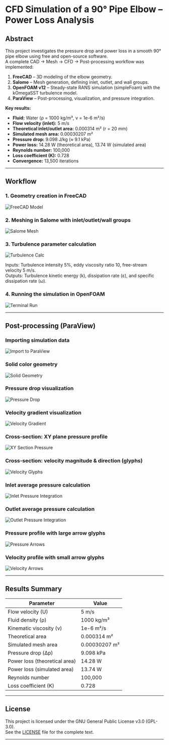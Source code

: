 # CFD Simulation of a 90° Pipe Elbow – Power Loss Analysis

## Abstract
This project investigates the pressure drop and power loss in a smooth 90° pipe elbow using free and open-source software.  
A complete CAD → Mesh → CFD → Post-processing workflow was implemented:

1. **FreeCAD** – 3D modeling of the elbow geometry.  
2. **Salome** – Mesh generation, defining inlet, outlet, and wall groups.  
3. **OpenFOAM v12** – Steady-state RANS simulation (simpleFoam) with the kOmegaSST turbulence model.
4. **ParaView** – Post-processing, visualization, and pressure integration.

**Key results:**
- **Fluid:** Water (ρ = 1000 kg/m³, ν = 1e-6 m²/s)  
- **Flow velocity (inlet):** 5 m/s  
- **Theoretical inlet/outlet area:** 0.000314 m² (r = 20 mm)  
- **Simulated mesh area:** 0.00030207 m²  
- **Pressure drop:** 9.098 J/kg (≈ 9.1 kPa)  
- **Power loss:** 14.28 W (theoretical area), 13.74 W (simulated area)  
- **Reynolds number:** 100,000  
- **Loss coefficient (K):** 0.728  
- **Convergence:** 13,500 iterations  

---

## Workflow

### 1. Geometry creation in FreeCAD
![FreeCAD Model](./images/1.png)

### 2. Meshing in Salome with inlet/outlet/wall groups
![Salome Mesh](./images/2.png)

### 3. Turbulence parameter calculation
![Turbulence Calc](./images/3.png)

Inputs: Turbulence intensity 5%, eddy viscosity ratio 10, free-stream velocity 5 m/s.  
Outputs: Turbulence kinetic energy (k), dissipation rate (ε), and specific dissipation rate (ω).

### 4. Running the simulation in OpenFOAM
![Terminal Run](./images/4.png)

---

## Post-processing (ParaView)

### Importing simulation data
![Import to ParaView](./images/5.png)

### Solid color geometry
![Solid Geometry](./images/6.png)

### Pressure drop visualization
![Pressure Drop](./images/7.png)

### Velocity gradient visualization
![Velocity Gradient](./images/8.png)

### Cross-section: XY plane pressure profile
![XY Section Pressure](./images/9.png)

### Cross-section: velocity magnitude & direction (glyphs)
![Velocity Glyphs](./images/10.png)

### Inlet average pressure calculation
![Inlet Pressure Integration](./images/11.png)

### Outlet average pressure calculation
![Outlet Pressure Integration](./images/12.png)

### Pressure profile with large arrow glyphs
![Pressure Arrows](./images/13_2.png)

### Velocity profile with small arrow glyphs
![Velocity Arrows](./images/14.png)

---

## Results Summary

| Parameter                        | Value            |
|-----------------------------------|------------------|
| Flow velocity (U)                | 5 m/s            |
| Fluid density (ρ)                 | 1000 kg/m³       |
| Kinematic viscosity (ν)           | 1e-6 m²/s        |
| Theoretical area                  | 0.000314 m²      |
| Simulated mesh area               | 0.00030207 m²    |
| Pressure drop (Δp)                | 9.098 kPa        |
| Power loss (theoretical area)     | 14.28 W          |
| Power loss (simulated area)       | 13.74 W          |
| Reynolds number                   | 100,000          |
| Loss coefficient (K)              | 0.728            |

---

## License
This project is licensed under the GNU General Public License v3.0 (GPL-3.0).  
See the [LICENSE](./LICENSE) file for the complete text.

---
